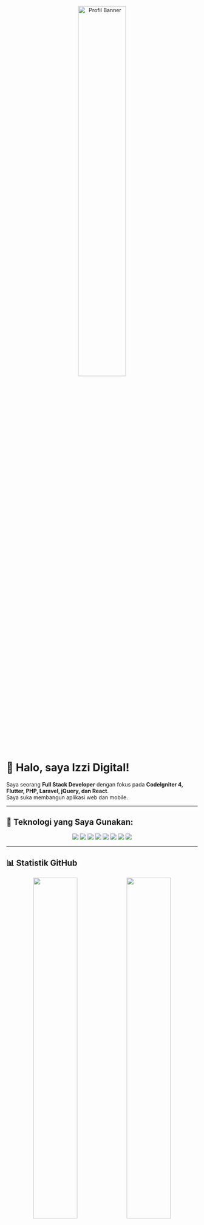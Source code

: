 <!-- Banner Header (Gunakan foto profil sebagai banner) -->
<p align="center">
  <img src="https://github.com/izzi-digital.png" alt="Profil Banner" width="50%" />
</p>

# 👋 Halo, saya Izzi Digital!

Saya seorang **Full Stack Developer** dengan fokus pada **CodeIgniter 4, Flutter, PHP, Laravel, jQuery, dan React**.  
Saya suka membangun aplikasi web dan mobile.

---

## 🚀 Teknologi yang Saya Gunakan:
<div align="center">
  <img src="https://img.shields.io/badge/CodeIgniter_4-orange?style=for-the-badge&logo=codeigniter" />
  <img src="https://img.shields.io/badge/Flutter-02569B?style=for-the-badge&logo=flutter&logoColor=white" />
  <img src="https://img.shields.io/badge/PHP-777BB4?style=for-the-badge&logo=php&logoColor=white" />
  <img src="https://img.shields.io/badge/Laravel-FF2D20?style=for-the-badge&logo=laravel&logoColor=white" />
  <img src="https://img.shields.io/badge/jQuery-0769AD?style=for-the-badge&logo=jquery&logoColor=white" />
  <img src="https://img.shields.io/badge/React-61DAFB?style=for-the-badge&logo=react&logoColor=black" />
  <img src="https://img.shields.io/badge/Bootstrap-7952B3?style=for-the-badge&logo=bootstrap&logoColor=white" />
  <img src="https://img.shields.io/badge/Tailwind_CSS-38B2AC?style=for-the-badge&logo=tailwind-css&logoColor=white" />
</div>

---

## 📊 Statistik GitHub
<div align="center">
  <img src="https://github-readme-stats.vercel.app/api?username=izzi-digital&show_icons=true&theme=tokyonight" width="48%" />
  <img src="https://github-readme-stats.vercel.app/api/top-langs/?username=izzi-digital&layout=compact&theme=tokyonight" width="48%" />
</div>

---

## 🏆 Pencapaian & Kontribusi
<div align="center">
  <img src="https://github-readme-streak-stats.herokuapp.com/?user=izzi-digital&theme=radical" width="48%" />
  <img src="https://github-profile-trophy.vercel.app/?username=izzi-digital&theme=onedark&row=1&column=4" width="60%" />
</div>

---

## ⌨️ Izzi Digital ✨
<p align="center">
  <img src="https://readme-typing-svg.herokuapp.com?font=Fira+Code&pause=1000&color=F75C7E&width=435&lines=CodeIgniter+%7C+Flutter+%7C+Laravel;Full+Stack+Developer" />
</p>

---

💙 **Terima kasih sudah mampir ke profil saya!** 😊🚀
